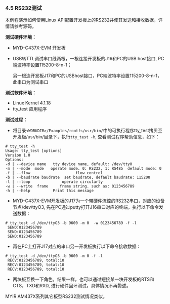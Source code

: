 ### 4.5 RS232测试

本例程演示如何使用Linux API配置开发板上的RS232并使其发送和接收数据，详情请参考源码。

**测试硬件环境：**

* MYD-C437X-EVM 开发板

* USB转TTL调试串口线两根，一根连接开发板的J16和PC的USB host接口, PC端波特率设置115200-8-n-1；

  另一根连开发板J17和PC的USBhost接口，PC端波特率设置115200-8-n-1，此串口为测试串口

**测试软件环境：**

* Linux Kernel 4.1.18   
* tty\_test 应用程序  

**测试过程：**

* 将目录`<WORKDIR>/Examples/rootfs/usr/bin/`中的可执行程序tty\_test拷贝至开发板/usr/bin/目录下，执行`tty_test -h`, 查看测试程序帮助信息，如下： 

```\`
# tty_test -h
Usage: tty_test [options]
Version 1.0
Options:
-d | --device name   tty device name, default: /dev/tty0
-m | --mode  mode   operate mode. 0: RS232, 1: RS485  default mode: 0 
-f | --flow                    flow control 
-b | --baudrate baudrate  set baudrate, default baudrate: 115200 
-l | --loop              operate circularly 
-w | --write  frame     frame string. such as: 0123456789 
-h | --help          Print this message
```

* MYD-C437X-EVM开发板的J17为一个带硬件流控的RS232串口，对应的设备节点/dev/ttyO3, 先在PC通过putty打开J16串口对应的终端，执行以下命令发送数据：  

```
# tty_test -d /dev/ttyO3 -b 9600 -m 0  -w 0123456789 -f -l  
 SEND:0123456789
 SEND:0123456789
 SEND:0123456789
```

* 再在PC上打开J17对应的串口另一开发板执行以下命令接收数据：  

```
# tty_test -d /dev/ttyO3 -b 9600 -m 0 -f -l
 RECV:0123456789, total:10
 RECV:0123456789, total:10
 RECV:0123456789, total:10
```

* 两块板互换一下角色，结果一样，也可以通过短接某一块开发板的RTS和CTS，TXD和RXD, 进行硬件回环测试，具体情况不再赘述。           

MYIR AM437X系列其它板型RS232测试情况类似。

